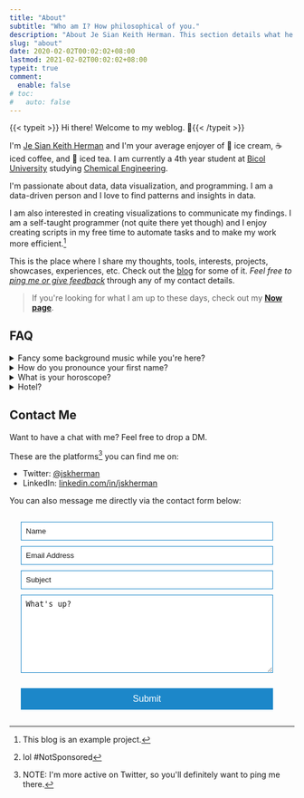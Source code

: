 ```yaml
---
title: "About"
subtitle: "Who am I? How philosophical of you."
description: "About Je Sian Keith Herman. This section details what he does & everything else you might want to know about him."
slug: "about"
date: 2020-02-02T00:02:02+08:00
lastmod: 2021-02-02T00:02:02+08:00
typeit: true
comment:
  enable: false
# toc:
#   auto: false
---
```


{{< typeit >}} Hi there! Welcome to my weblog. 👋{{< /typeit >}}

I'm [Je Sian Keith Herman](#firstname) and I'm your average enjoyer of 🍨 ice cream, ☕ iced coffee, and 🍹 iced tea. I am currently a 4th year student at [Bicol University][BU] studying [Chemical Engineering][ChE].

I'm passionate about data, data visualization, and programming. I am a data-driven person and I love to find patterns and insights in data.

I am also interested in creating visualizations to communicate my findings. I am a self-taught programmer (not quite there yet though) and I enjoy creating scripts in my free time to automate tasks and to make my work more efficient.[^1]

This is the place where I share my thoughts, tools, interests, projects, showcases, experiences, etc. Check out the [blog](https://www.jskherman.com/blog) for some of it. *Feel free to [ping me or give feedback](#contact-me)* through any of my contact details.

> If you're looking for what I am up to these days, check out my **[Now page](/now)**.

## FAQ

<details>
<summary>Fancy some background music while you're here?</summary>

{{< music url="https://res.cloudinary.com/jskherman/video/upload/v1641875513/Website/isekai_shokudou-main_ost.mp3" name="Restaurant to Another World (Isekai Shokudou) Main Theme" artist="Miho Tsujibayashi" >}}
</details>
<details>
<summary id="firstname">How do you pronounce your first name?</summary>

> My first name "Je Sian Keith" is pronounced as /**ʤi ʃan kiːθ**/ (ji shan kith).
</details>
<details>
<summary>What is your horoscope?</summary>

> It’s Gemini.
</details>

<details>
<summary>Hotel?</summary>

> Trivago[^2]

</details>

## Contact Me

Want to have a chat with me? Feel free to drop a DM.

These are the platforms[^3] you can find me on:

- Twitter: [@jskherman][twitter]
- LinkedIn: [linkedin.com/in/jskherman][linkedin]

<!-- Footnotes -->

[^1]: This blog is an example project.
[^2]: lol #NotSponsored
[^3]: NOTE: I'm more active on Twitter, so you'll definitely want to ping me there.

<!-- Reference Links -->

[twitter]: https://twitter.com/jskherman
[linkedin]: https://www.linkedin.com/in/jskherman
[BU]: https://bicol-u.edu.ph/
[ChE]: https://www.icheme.org/education/whynotchemeng/

You can also message me directly via the contact form below:

<!-- Google Form -->
<!-- <iframe src="https://docs.google.com/forms/d/e/1FAIpQLScR_cTaQg_CJ6OdpBNJl_mhrT-X7Vey1Fe0mWR552ucKDloWA/viewform?embedded=true" width="640" height="1010" frameborder="0" marginheight="0" marginwidth="0">Loading…</iframe> -->

<form
  name="contact"
  action="/thank-you/"
  method="POST"
  data-netlify-recaptcha="true"
  data-netlify="true"
>
  <input type="hidden" name="form-name" value="contact" />

  <!-- Text input-->
  <div class="form-group">
    <label for="Name"></label>
    <div>
      <input
        id="contact-form-name"
        name="Name"
        type="text"
        placeholder="Name"
        required=""
        autocomplete="off"
      >
    </div>
  </div>

  <!-- Text input-->
  <div class="form-group">
    <label for="Email"></label>
    <div>
      <input
        id="contact-form-email"
        name="Email"
        type="email"
        placeholder="Email Address"
        required=""
        autocomplete="off"
      >
    </div>
  </div>

  <!-- Text input-->
  <div class="form-group">
    <label for="Subject"></label>
    <div>
      <input
        id="contact-form-subject"
        name="Subject"
        type="text"
        placeholder="Subject"
        required=""
        autocomplete="off"
      >
    </div>
  </div>
  
  <!-- Textarea -->
  <div class="form-group">
    <label for=""></label>
    <textarea
      class="form-control"
      id="contact-form-message"
      name="Message"
      placeholder="What's up?"
      required=""
      rows="8"
    ></textarea>
  </div>

  <!-- ReCaptcha -->
  <div data-netlify-recaptcha="true"></div>
  <br/>

  <!-- Button -->
  <div class="form-group">
    <button type="submit" value="Submit" id="Form-submit" class="form-submit">Submit</button>
  </div>

  <style>
      form {
      padding: 15px;
      margin: 5px;
      box-shadow: 0 2px 5px --global-background-color;
      background: --global-background-color;
      }
      input, textarea {
      width: calc(100% - 18px);
      padding: 8px;
      margin-bottom: 10px;
      border: 1px solid #1c87c9;
      outline: none;
      caret-color: #161209;
      color: var(--global-font-color);
      }
      input::placeholder {
      color: var(--global-font-color);
      }
      textarea::placeholder {
      color: var(--global-font-color);
      }

      .form-submit {
      width: calc(100% - 18px);
      padding: 10px;
      border: none;
      background: #1c87c9;
      font-size: 16px;
      font-weight: 400;
      color: #fff;
      }

      .form-submit:hover {
      background: #2371a0;
      }
  </style>

</form>
